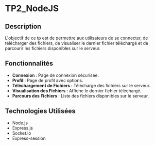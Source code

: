 # TP2_NodeJS

## Description

L'objectif de ce tp est de permettre aux utilisateurs de se connecter, de télécharger des fichiers, de visualiser le dernier fichier téléchargé et de parcourir les fichiers disponibles sur le serveur.

## Fonctionnalités

- **Connexion** : Page de connexion sécurisée.
- **Profil** : Page de profil avec options.
- **Téléchargement de Fichiers** : Télécharge des fichiers sur le serveur.
- **Visualisation des Fichiers** : Affiche le dernier fichier téléchargé.
- **Parcours des Fichiers** : Liste des fichiers disponibles sur le serveur.

## Technologies Utilisées

- Node.js
- Express.js
- Socket.io
- Express-session

